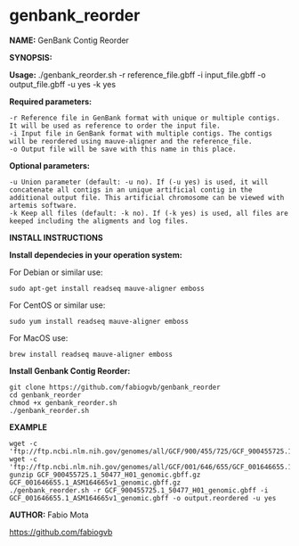 # genbank_reorder

**NAME:** GenBank Contig Reorder

**SYNOPSIS:**

**Usage:** ./genbank_reorder.sh -r reference_file.gbff -i input_file.gbff -o output_file.gbff -u yes -k yes

**Required parameters:**

	-r Reference file in GenBank format with unique or multiple contigs. It will be used as reference to order the input file.
	-i Input file in GenBank format with multiple contigs. The contigs will be reordered using mauve-aligner and the reference_file.
	-o Output file will be save with this name in this place.

**Optional parameters:**

	-u Union parameter (default: -u no). If (-u yes) is used, it will concatenate all contigs in an unique artificial contig in the additional output file. This artificial chromosome can be viewed with artemis software.
	-k Keep all files (default: -k no). If (-k yes) is used, all files are keeped including the aligments and log files.

**INSTALL INSTRUCTIONS**

**Install dependecies in your operation system:**

For Debian or similar use:

	sudo apt-get install readseq mauve-aligner emboss
For CentOS or similar use:

	sudo yum install readseq mauve-aligner emboss
For MacOS use:

	brew install readseq mauve-aligner emboss

**Install Genbank Contig Reorder:**

	git clone https://github.com/fabiogvb/genbank_reorder
	cd genbank_reorder
	chmod +x genbank_reorder.sh
	./genbank_reorder.sh

**EXAMPLE**

	wget -c 'ftp://ftp.ncbi.nlm.nih.gov/genomes/all/GCF/900/455/725/GCF_900455725.1_50477_H01/GCF_900455725.1_50477_H01_genomic.gbff.gz'
	wget -c 'ftp://ftp.ncbi.nlm.nih.gov/genomes/all/GCF/001/646/655/GCF_001646655.1_ASM164665v1/GCF_001646655.1_ASM164665v1_genomic.gbff.gz'
	gunzip GCF_900455725.1_50477_H01_genomic.gbff.gz GCF_001646655.1_ASM164665v1_genomic.gbff.gz
	./genbank_reorder.sh -r GCF_900455725.1_50477_H01_genomic.gbff -i GCF_001646655.1_ASM164665v1_genomic.gbff -o output.reordered -u yes


**AUTHOR:** Fabio Mota

https://github.com/fabiogvb
